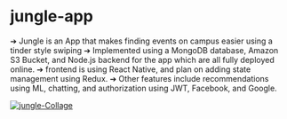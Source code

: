 # jungle-app

➔ Jungle is an App that makes finding events on campus easier using a tinder style swiping
➔ Implemented using a MongoDB database, Amazon S3 Bucket, and Node.js backend for the
app which are all fully deployed online.
➔ frontend is using React Native, and plan on adding state
management using Redux.
➔ Other features include recommendations using ML, chatting, and authorization
using JWT, Facebook, and Google.

<p align="center">

<a href="https://ibb.co/5jBWw4r"><img src="https://i.ibb.co/NNZ6bC9/jungle-Collage.png" alt="jungle-Collage" border="0" /></a>
  
</p>

